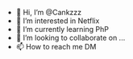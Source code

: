 - 👋 Hi, I’m @Cankzzz
- 👀 I’m interested in Netflix
- 🌱 I’m currently learning PhP
- 💞️ I’m looking to collaborate on ...
- 📫 How to reach me DM

<!---
Cankzzz/Cankzzz is a ✨ special ✨ repository because its `README.md` (this file) appears on your GitHub profile.
You can click the Preview link to take a look at your changes.
--->
